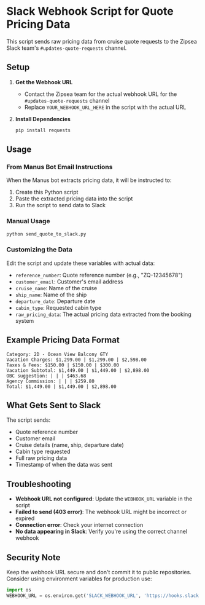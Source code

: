 # Slack Webhook Script for Quote Pricing Data

This script sends raw pricing data from cruise quote requests to the Zipsea Slack team's `#updates-quote-requests` channel.

## Setup

1. **Get the Webhook URL**
   - Contact the Zipsea team for the actual webhook URL for the `#updates-quote-requests` channel
   - Replace `YOUR_WEBHOOK_URL_HERE` in the script with the actual URL

2. **Install Dependencies**
   ```bash
   pip install requests
   ```

## Usage

### From Manus Bot Email Instructions

When the Manus bot extracts pricing data, it will be instructed to:
1. Create this Python script
2. Paste the extracted pricing data into the script
3. Run the script to send data to Slack

### Manual Usage

```python
python send_quote_to_slack.py
```

### Customizing the Data

Edit the script and update these variables with actual data:
- `reference_number`: Quote reference number (e.g., "ZQ-12345678")
- `customer_email`: Customer's email address
- `cruise_name`: Name of the cruise
- `ship_name`: Name of the ship
- `departure_date`: Departure date
- `cabin_type`: Requested cabin type
- `raw_pricing_data`: The actual pricing data extracted from the booking system

## Example Pricing Data Format

```
Category: 2D - Ocean View Balcony GTY
Vacation Charges: $1,299.00 | $1,299.00 | $2,598.00
Taxes & Fees: $150.00 | $150.00 | $300.00
Vacation Subtotal: $1,449.00 | $1,449.00 | $2,898.00
OBC suggestion: | | | $463.68
Agency Commission: | | | $259.80
Total: $1,449.00 | $1,449.00 | $2,898.00
```

## What Gets Sent to Slack

The script sends:
- Quote reference number
- Customer email
- Cruise details (name, ship, departure date)
- Cabin type requested
- Full raw pricing data
- Timestamp of when the data was sent

## Troubleshooting

- **Webhook URL not configured**: Update the `WEBHOOK_URL` variable in the script
- **Failed to send (403 error)**: The webhook URL might be incorrect or expired
- **Connection error**: Check your internet connection
- **No data appearing in Slack**: Verify you're using the correct channel webhook

## Security Note

Keep the webhook URL secure and don't commit it to public repositories. Consider using environment variables for production use:

```python
import os
WEBHOOK_URL = os.environ.get('SLACK_WEBHOOK_URL', 'https://hooks.slack.com/services/YOUR_WEBHOOK_URL_HERE')
```